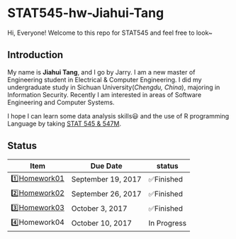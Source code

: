 # STAT545-hw-Jiahui-Tang

Hi, Everyone! Welcome to this repo for STAT545 and feel free to look~

## Introduction

My name is **Jiahui Tang**, and I go by Jarry. I am a new master of Engineering student in Electrical & Computer Engineering. I did my undergraduate study in Sichuan University(*Chengdu, China*), majoring in Information Security. Recently I am interested in areas of Software Engineering and Computer Systems.

I hope I can learn some data analysis skills:smiley: and the use of R programming Language by taking [STAT 545 & 547M](http://stat545.com).

## Status

|    **Item**     | **Due Date**          | **status** |
|-----------------|-----------------------|------------|
| :one:[Homework01](https://github.com/Tangjiahui26/STAT545-hw-Tang-Jiahui/tree/master/hw01) | September 19, 2017 |:white_check_mark:Finished    |
| :two:[Homework02](https://github.com/Tangjiahui26/STAT545-hw-Tang-Jiahui/tree/master/hw02) | September 26, 2017 |:white_check_mark:Finished    |
| :three:[Homework03](https://github.com/Tangjiahui26/STAT545-hw-Tang-Jiahui/tree/master/hw03)| October 3, 2017   |:white_check_mark:Finished    |
| :four:Homework04| October 10, 2017  |In Progress    |
